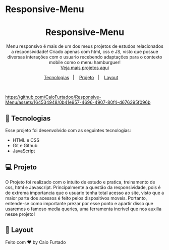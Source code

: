 # Responsive-Menu

<h1 align="center">Responsive-Menu</h1>

<p align="center">
 Menu  responsivo é mais de um dos meus projetos de estudos relacionados a responsividade! Criado apenas com html, css e JS, visto que possue diversas interações com o usuario recebendo adaptações para o contexto mobile como o menu hamburguer!<br/>
<a href="https://github.com/CaioFurtadoo">Veja mais projetos aqui</a>
</p>

<p align="center">
  <a href="#-tecnologias">Tecnologias</a>&nbsp;&nbsp;&nbsp;|&nbsp;&nbsp;&nbsp;
  <a href="#-projeto">Projeto</a>&nbsp;&nbsp;&nbsp;|&nbsp;&nbsp;&nbsp;
  <a href="#-layout">Layout</a>&nbsp;&nbsp;&nbsp;&nbsp;&nbsp;&nbsp;
</p>

<br>

<p align="center">


https://github.com/CaioFurtadoo/Responsive-Menu/assets/164534948/0b41e957-4696-4907-80f4-d676395f096b



</p>

## 🚀 Tecnologias

Esse projeto foi desenvolvido com as seguintes tecnologias:

-   HTML e CSS
-   Git e Github
-   JavaScript

## 💻 Projeto

O Projeto foi realizado com o intuito de estudo e pratica, treinamento de css, html e Javascript. Principalmente a questão da responsividade, pois é de extrema importancia que o usuario tenha total acesso ao site, visto que a maior parte dos acessos é feito pelos dispositivos moveis. Portanto, entende-se como importante prezar por esse ponto e apartir disso que usaremos o famoso media queries, uma ferramenta incrivel que nos auxilia nesse projeto!

## 🔖 Layout

Feito com ♥ by Caio Furtado

